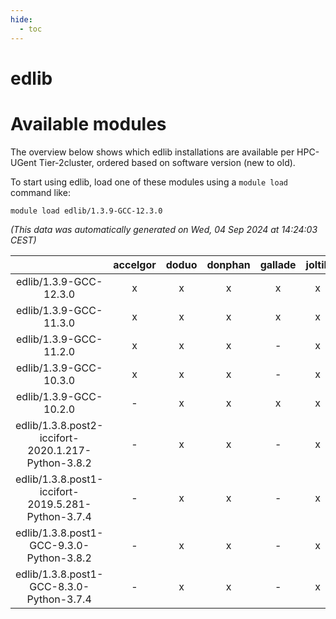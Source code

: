```yaml
---
hide:
  - toc
---
```


edlib
=====

# Available modules


The overview below shows which edlib installations are available per HPC-UGent Tier-2cluster, ordered based on software version (new to old).

To start using edlib, load one of these modules using a `module load` command like:

```shell
module load edlib/1.3.9-GCC-12.3.0
```

*(This data was automatically generated on Wed, 04 Sep 2024 at 14:24:03 CEST)*  

| |accelgor|doduo|donphan|gallade|joltik|shinx|skitty|
| :---: | :---: | :---: | :---: | :---: | :---: | :---: | :---: |
|edlib/1.3.9-GCC-12.3.0|x|x|x|x|x|x|x|
|edlib/1.3.9-GCC-11.3.0|x|x|x|x|x|-|x|
|edlib/1.3.9-GCC-11.2.0|x|x|x|-|x|-|x|
|edlib/1.3.9-GCC-10.3.0|x|x|x|-|x|-|x|
|edlib/1.3.9-GCC-10.2.0|-|x|x|x|x|-|x|
|edlib/1.3.8.post2-iccifort-2020.1.217-Python-3.8.2|-|x|x|-|x|-|-|
|edlib/1.3.8.post1-iccifort-2019.5.281-Python-3.7.4|-|x|x|-|x|-|-|
|edlib/1.3.8.post1-GCC-9.3.0-Python-3.8.2|-|x|x|-|x|-|x|
|edlib/1.3.8.post1-GCC-8.3.0-Python-3.7.4|-|x|x|-|x|-|x|
